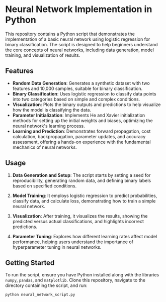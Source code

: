 # Neural Network Implementation in Python

This repository contains a Python script that demonstrates the implementation of a basic neural network using logistic regression for binary classification. The script is designed to help beginners understand the core concepts of neural networks, including data generation, model training, and visualization of results.

## Features

- **Random Data Generation**: Generates a synthetic dataset with two features and 10,000 samples, suitable for binary classification.
- **Binary Classification**: Uses logistic regression to classify data points into two categories based on simple and complex conditions.
- **Visualization**: Plots the binary outputs and predictions to help visualize how the model is classifying the data.
- **Parameter Initialization**: Implements He and Xavier initialization methods for setting up the initial weights and biases, optimizing the neural network's learning process.
- **Learning and Prediction**: Demonstrates forward propagation, cost calculation, backpropagation, parameter updates, and accuracy assessment, offering a hands-on experience with the fundamental mechanics of neural networks.

## Usage

1. **Data Generation and Setup**: The script starts by setting a seed for reproducibility, generating random data, and defining binary labels based on specified conditions.

2. **Model Training**: It employs logistic regression to predict probabilities, classify data, and calculate loss, demonstrating how to train a simple neural network.

3. **Visualization**: After training, it visualizes the results, showing the predicted versus actual classifications, and highlights incorrect predictions.

4. **Parameter Tuning**: Explores how different learning rates affect model performance, helping users understand the importance of hyperparameter tuning in neural networks.

## Getting Started

To run the script, ensure you have Python installed along with the libraries `numpy`, `pandas`, and `matplotlib`. Clone this repository, navigate to the directory containing the script, and run:

```bash
python neural_network_script.py
